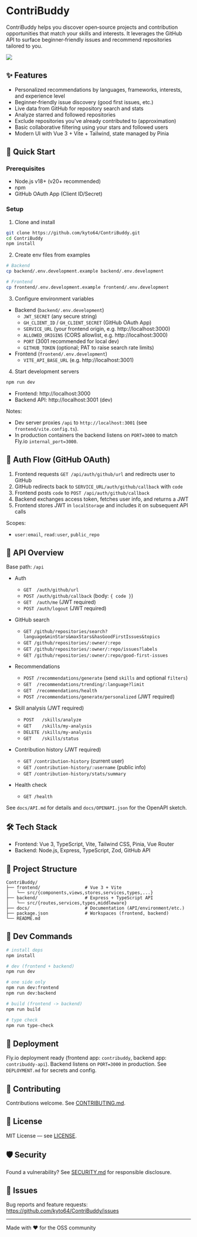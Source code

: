 # ContriBuddy

ContriBuddy helps you discover open‑source projects and contribution opportunities that match your skills and interests. It leverages the GitHub API to surface beginner‑friendly issues and recommend repositories tailored to you.

<kbd><img src="https://github.com/user-attachments/assets/abaaf604-63c7-4d7b-8d03-8057292dd35a" /></kbd>

## ✨ Features

- Personalized recommendations by languages, frameworks, interests, and experience level
- Beginner‑friendly issue discovery (good first issues, etc.)
- Live data from GitHub for repository search and stats
- Analyze starred and followed repositories
- Exclude repositories you've already contributed to (approximation)
- Basic collaborative filtering using your stars and followed users
- Modern UI with Vue 3 + Vite + Tailwind, state managed by Pinia

## 🚀 Quick Start

### Prerequisites
- Node.js v18+ (v20+ recommended)
- npm
- GitHub OAuth App (Client ID/Secret)

### Setup

1) Clone and install
```bash
git clone https://github.com/kyto64/ContriBuddy.git
cd ContriBuddy
npm install
```

2) Create env files from examples
```bash
# Backend
cp backend/.env.development.example backend/.env.development

# Frontend
cp frontend/.env.development.example frontend/.env.development
```

3) Configure environment variables
- Backend (`backend/.env.development`)
  - `JWT_SECRET` (any secure string)
  - `GH_CLIENT_ID` / `GH_CLIENT_SECRET` (GitHub OAuth App)
  - `SERVICE_URL` (your frontend origin, e.g. http://localhost:3000)
  - `ALLOWED_ORIGINS` (CORS allowlist, e.g. http://localhost:3000)
  - `PORT` (3001 recommended for local dev)
  - `GITHUB_TOKEN` (optional; PAT to raise search rate limits)
- Frontend (`frontend/.env.development`)
  - `VITE_API_BASE_URL` (e.g. http://localhost:3001)

4) Start development servers
```bash
npm run dev
```
- Frontend: http://localhost:3000
- Backend API: http://localhost:3001 (dev)

Notes:
- Dev server proxies `/api` to `http://localhost:3001` (see `frontend/vite.config.ts`).
- In production containers the backend listens on `PORT=3000` to match Fly.io `internal_port=3000`.

## 🔐 Auth Flow (GitHub OAuth)

1. Frontend requests `GET /api/auth/github/url` and redirects user to GitHub
2. GitHub redirects back to `SERVICE_URL/auth/github/callback` with `code`
3. Frontend posts `code` to `POST /api/auth/github/callback`
4. Backend exchanges access token, fetches user info, and returns a JWT
5. Frontend stores JWT in `localStorage` and includes it on subsequent API calls

Scopes:
- `user:email`, `read:user`, `public_repo`

## 🧩 API Overview

Base path: `/api`

- Auth
  - `GET  /auth/github/url`
  - `POST /auth/github/callback` (body: `{ code }`)
  - `GET  /auth/me` (JWT required)
  - `POST /auth/logout` (JWT required)

- GitHub search
  - `GET /github/repositories/search?language&minStars&maxStars&hasGoodFirstIssues&topics`
  - `GET /github/repositories/:owner/:repo`
  - `GET /github/repositories/:owner/:repo/issues?labels`
  - `GET /github/repositories/:owner/:repo/good-first-issues`

- Recommendations
  - `POST /recommendations/generate` (send `skills` and optional `filters`)
  - `GET  /recommendations/trending/:language?limit`
  - `GET  /recommendations/health`
  - `POST /recommendations/generate/personalized` (JWT required)


- Skill analysis (JWT required)
  - `POST   /skills/analyze`
  - `GET    /skills/my-analysis`
  - `DELETE /skills/my-analysis`
  - `GET    /skills/status`

- Contribution history (JWT required)
  - `GET /contribution-history` (current user)
  - `GET /contribution-history/:username` (public info)
  - `GET /contribution-history/stats/summary`

- Health check
  - `GET /health`

See `docs/API.md` for details and `docs/OPENAPI.json` for the OpenAPI sketch.

## 🛠️ Tech Stack

- Frontend: Vue 3, TypeScript, Vite, Tailwind CSS, Pinia, Vue Router
- Backend: Node.js, Express, TypeScript, Zod, GitHub API

## 📁 Project Structure

```
ContriBuddy/
├── frontend/                 # Vue 3 + Vite
│   └── src/{components,views,stores,services,types,...}
├── backend/                  # Express + TypeScript API
│   └── src/{routes,services,types,middleware}
├── docs/                     # Documentation (API/environment/etc.)
├── package.json              # Workspaces (frontend, backend)
└── README.md
```

## 🔧 Dev Commands

```bash
# install deps
npm install

# dev (frontend + backend)
npm run dev

# one side only
npm run dev:frontend
npm run dev:backend

# build (frontend -> backend)
npm run build

# type check
npm run type-check
```

## 🚢 Deployment

Fly.io deployment ready (frontend app: `contribuddy`, backend app: `contribuddy-api`).
Backend listens on `PORT=3000` in production. See `DEPLOYMENT.md` for secrets and config.

## 🤝 Contributing

Contributions welcome. See [CONTRIBUTING.md](CONTRIBUTING.md).

## 📄 License

MIT License — see [LICENSE](LICENSE).

## 🛡️ Security

Found a vulnerability? See [SECURITY.md](SECURITY.md) for responsible disclosure.

## 🐛 Issues

Bug reports and feature requests: https://github.com/kyto64/ContriBuddy/issues

---

Made with ❤️ for the OSS community
